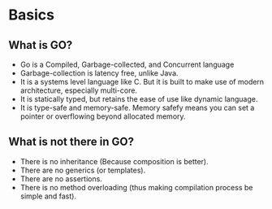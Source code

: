# Basics

## What is GO?

* Go is a Compiled, Garbage-collected, and Concurrent language
* Garbage-collection is latency free, unlike Java.
* It is a systems level language like C. But it is built to make use of modern architecture, especially multi-core.
* It is statically typed, but retains the ease of use like dynamic language.
* It is type-safe and memory-safe. Memory safefy means you can set a pointer or overflowing beyond allocated memory.

## What is not there in GO?
* There is no inheritance (Because composition is better). 
* There are no generics (or templates).
* There are no assertions.
* There is no method overloading (thus making compilation process be simple and fast).






